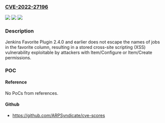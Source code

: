 ### [CVE-2022-27196](https://cve.mitre.org/cgi-bin/cvename.cgi?name=CVE-2022-27196)
![](https://img.shields.io/static/v1?label=Product&message=Jenkins%20Favorite%20Plugin&color=blue)
![](https://img.shields.io/static/v1?label=Version&message=n%2Fa&color=blue)
![](https://img.shields.io/static/v1?label=Vulnerability&message=n%2Fa&color=brighgreen)

### Description

Jenkins Favorite Plugin 2.4.0 and earlier does not escape the names of jobs in the favorite column, resulting in a stored cross-site scripting (XSS) vulnerability exploitable by attackers with Item/Configure or Item/Create permissions.

### POC

#### Reference
No PoCs from references.

#### Github
- https://github.com/ARPSyndicate/cve-scores

